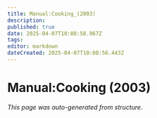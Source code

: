```yaml
---
title: Manual:Cooking_(2003)
description: 
published: true
date: 2025-04-07T10:08:58.967Z
tags: 
editor: markdown
dateCreated: 2025-04-07T10:08:56.443Z
---
```


# Manual:Cooking (2003)

*This page was auto-generated from structure.*